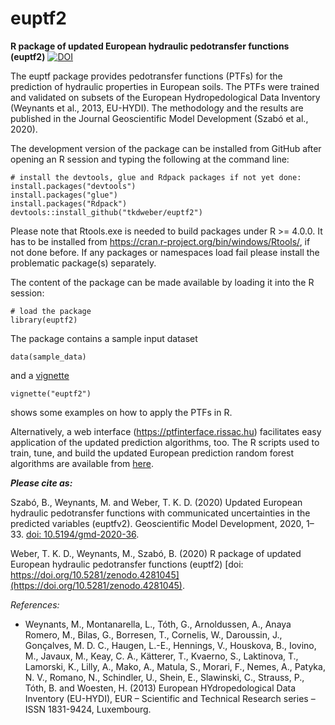 # euptf2
**R package of updated European hydraulic pedotransfer functions (euptf2)**
[![DOI](https://zenodo.org/badge/DOI/10.5281/zenodo.4281046.svg)](https://doi.org/10.5281/zenodo.4281046)

The euptf package  provides  pedotransfer  functions  (PTFs) for  the  prediction  of  hydraulic  properties in  European  soils. The  PTFs  were  trained  and  validated  on  subsets  of  the  European  Hydropedological Data Inventory (Weynants et al., 2013, EU-HYDI). The methodology and the results are published in the Journal Geoscientific Model Development (Szabó et al., 2020).

The development version of the package can be installed from GitHub after opening an R session and typing the following at the command line:

```{r eval=FALSE}
# install the devtools, glue and Rdpack packages if not yet done:
install.packages("devtools")
install.packages("glue")
install.packages("Rdpack")
devtools::install_github("tkdweber/euptf2")
```
Please note that Rtools.exe is needed to build packages under R >= 4.0.0. It has to be installed from https://cran.r-project.org/bin/windows/Rtools/, if not done before. If any packages or namespaces load fail please install the problematic package(s) separately.

The content of the package can be made available by loading it into the R session:

```{r eval=FALSE}
# load the package
library(euptf2)
```

The package contains a sample input dataset
```{r eval=FALSE}
data(sample_data)
```
and a [vignette](https://github.com/tkdweber/euptf2/tree/master/vignettes)
```{r eval=FALSE}
vignette("euptf2")
```
shows some examples on how to apply the PTFs in R. 

Alternatively, a web interface (https://ptfinterface.rissac.hu) facilitates easy application of the updated prediction algorithms, too. The R scripts used to train, tune, and build the updated European prediction random forest algorithms are available from [here](https://github.com/TothSzaboBrigitta/euptfv2).

***Please cite as:***

Szabó, B., Weynants, M. and Weber, T. K. D. (2020) Updated European hydraulic pedotransfer functions with communicated uncertainties in the predicted variables (euptfv2). Geoscientific Model Development, 2020, 1–33. [doi: 10.5194/gmd-2020-36](https://doi.org/10.5194/gmd-2020-36).

Weber, T. K. D., Weynants, M., Szabó, B. (2020) R package of updated European hydraulic pedotransfer functions (euptf2) [doi: https://doi.org/10.5281/zenodo.4281045](https://doi.org/10.5281/zenodo.4281045).


*References:*

* Weynants, M., Montanarella, L., Tóth, G., Arnoldussen, A., Anaya Romero, M., Bilas, G., Borresen, T., Cornelis, W., Daroussin, J., Gonçalves, M. D. C., Haugen, L.-E., Hennings, V., Houskova, B., Iovino, M., Javaux, M., Keay, C. A., Kätterer, T., Kvaerno, S., Laktinova, T., Lamorski, K., Lilly, A., Mako, A., Matula, S., Morari, F., Nemes, A., Patyka, N. V., Romano, N., Schindler, U., Shein, E., Slawinski, C., Strauss, P., Tóth, B. and Woesten, H. (2013) European HYdropedological Data Inventory (EU-HYDI), EUR – Scientific and Technical Research series – ISSN 1831-9424, Luxembourg.
